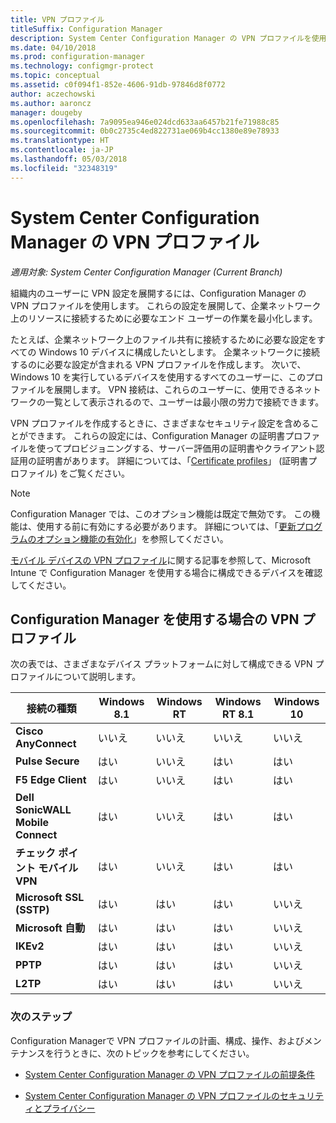 ```yaml
---
title: VPN プロファイル
titleSuffix: Configuration Manager
description: System Center Configuration Manager の VPN プロファイルを使用して、VPN 設定を組織内のユーザーに展開する方法について説明します。
ms.date: 04/10/2018
ms.prod: configuration-manager
ms.technology: configmgr-protect
ms.topic: conceptual
ms.assetid: c0f094f1-852e-4606-91db-97846d8f0772
author: aczechowski
ms.author: aaroncz
manager: dougeby
ms.openlocfilehash: 7a9095ea946e024dcd633aa6457b21fe71988c85
ms.sourcegitcommit: 0b0c2735c4ed822731ae069b4cc1380e89e78933
ms.translationtype: HT
ms.contentlocale: ja-JP
ms.lasthandoff: 05/03/2018
ms.locfileid: "32348319"
---
```

# <a name="vpn-profiles-in-system-center-configuration-manager"></a>System Center Configuration Manager の VPN プロファイル

*適用対象: System Center Configuration Manager (Current Branch)*

<!--1283610-->
組織内のユーザーに VPN 設定を展開するには、Configuration Manager の VPN プロファイルを使用します。 これらの設定を展開して、企業ネットワーク上のリソースに接続するために必要なエンド ユーザーの作業を最小化します。  

 たとえば、企業ネットワーク上のファイル共有に接続するために必要な設定をすべての Windows 10 デバイスに構成したいとします。 企業ネットワークに接続するのに必要な設定が含まれる VPN プロファイルを作成します。 次いで、Windows 10 を実行しているデバイスを使用するすべてのユーザーに、このプロファイルを展開します。 VPN 接続は、これらのユーザーに、使用できるネットワークの一覧として表示されるので、ユーザーは最小限の労力で接続できます。  

 VPN プロファイルを作成するときに、さまざまなセキュリティ設定を含めることができます。 これらの設定には、Configuration Manager の証明書プロファイルを使ってプロビジョニングする、サーバー評価用の証明書やクライアント認証用の証明書があります。 詳細については、「[Certificate profiles](introduction-to-certificate-profiles.md)」 (証明書プロファイル) をご覧ください。  

> [!Note]  
> Configuration Manager では、このオプション機能は既定で無効です。 この機能は、使用する前に有効にする必要があります。 詳細については、「[更新プログラムのオプション機能の有効化](/sccm/core/servers/manage/install-in-console-updates#bkmk_options)」を参照してください。<!--505213-->  


 [モバイル デバイスの VPN プロファイル](/sccm/mdm/deploy-use/create-vpn-profiles)に関する記事を参照して、Microsoft Intune で Configuration Manager を使用する場合に構成できるデバイスを確認してください。  

## <a name="vpn-profiles-when-using-configuration-manager"></a>Configuration Manager を使用する場合の VPN プロファイル  
 次の表では、さまざまなデバイス プラットフォームに対して構成できる VPN プロファイルについて説明します。  

|接続の種類|Windows 8.1|Windows RT|Windows RT 8.1|Windows 10|  
|---------------------|-----------------|----------------|--------------------|----------------|  
|**Cisco AnyConnect**|いいえ|いいえ|いいえ|いいえ|  
|**Pulse Secure**|はい|いいえ|はい|はい|  
|**F5 Edge Client**|はい|いいえ|はい|はい|  
|**Dell SonicWALL Mobile Connect**|はい|いいえ|はい|はい|  
|**チェック ポイント モバイル VPN**|はい|いいえ|はい|はい|  
|**Microsoft SSL (SSTP)**|はい|はい|はい|いいえ|  
|**Microsoft 自動**|はい|はい|はい|いいえ|  
|**IKEv2**|はい|はい|はい|いいえ|  
|**PPTP**|はい|はい|はい|いいえ|  
|**L2TP**|はい|はい|はい|いいえ|  

### <a name="next-steps"></a>次のステップ  
 Configuration Managerで VPN プロファイルの計画、構成、操作、およびメンテナンスを行うときに、次のトピックを参考にしてください。  

-   [System Center Configuration Manager の VPN プロファイルの前提条件](../plan-design/prerequisites-for-wifi-vpn-profiles.md)  

-   [System Center Configuration Manager の VPN プロファイルのセキュリティとプライバシー](../plan-design/security-and-privacy-for-wifi-vpn-profiles.md)
